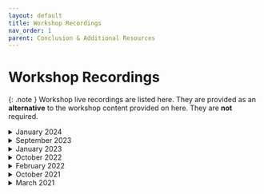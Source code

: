 ```yaml
---
layout: default
title: Workshop Recordings
nav_order: 1
parent: Conclusion & Additional Resources
---
```


<!-- If you still want to provide access to old workshop recordings, this is the place! Full-length live workshop videos go here. -->
<!-- If you decide you don't need it, delete this page AND go to 'index.md', set has_children to false. -->


# Workshop Recordings

{: .note }
Workshop live recordings are listed here. They are provided as an **alternative** to the workshop content provided on here. They are **not** required.

<!-- ----------------------------------------------------------------- -->

<details markdown="1">
<summary>January 2024</summary> <!-- Change "Month Year" with the date of the recording ---> 
<iframe height="416" width="100%" allowfullscreen frameborder=0 src="https://echo360.ca/media/df4034d2-5c78-467a-bdc6-7dc56b755758/public"></iframe>
[View original here.](https://echo360.ca/media/df4034d2-5c78-467a-bdc6-7dc56b755758/public)

<!-- 
<embed src="assets/docs/2023-01-RDM-best-practices.pdf" style="border:none;" width="100%" height="466px">
[Download as PDF.](assets/docs/2023-01-RDM-best-practices.pdf) 
-->

</details>

<!-- ----------------------------------------------------------------- -->

<details markdown="1">
<summary>September 2023</summary> <!-- Change "Month Year" with the date of the recording ---> 
<iframe height="416" width="100%" allowfullscreen frameborder=0 src="https://echo360.ca/media/f50a5ead-79b6-45db-a7b4-930bbdbc4edd/public"></iframe>
[View original here.](https://echo360.ca/media/f50a5ead-79b6-45db-a7b4-930bbdbc4edd/public)

<embed src="assets/docs/2023-09-RDM-best-practices.pdf" style="border:none;" width="100%" height="466px">
[Download as PDF.](assets/docs/2023-09_RDM-best-practices-slides.pdf)
</details>

<!-- ----------------------------------------------------------------- -->

<details markdown="1">
<summary>January 2023</summary> <!-- Change "Month Year" with the date of the recording ---> 
<iframe height="416" width="100%" allowfullscreen frameborder=0 src="https://echo360.ca/media/7d716595-09dd-48d7-94d1-7b4cf29fcbab/public"></iframe>
[View original here.](https://echo360.ca/media/7d716595-09dd-48d7-94d1-7b4cf29fcbab/public)

<embed src="assets/docs/2023-01-RDM-best-practices.pdf" style="border:none;" width="100%" height="466px">
[Download as PDF.](assets/docs/2023-01-RDM-best-practices.pdf)
</details>

<!-- ----------------------------------------------------------------- -->

<details markdown="1">
<summary>October 2022</summary>
<iframe height="416" width="100%" allowfullscreen frameborder=0 src="https://echo360.ca/media/cdde7620-6f3b-40ff-b0d6-ad12c6ea4eea/public"></iframe>
[View original here.](https://echo360.ca/media/cdde7620-6f3b-40ff-b0d6-ad12c6ea4eea/public)

<embed src="assets/docs/2022-10-RDM-best-practices.pdf" style="border:none;" width="100%" height="466px">
[Download as PDF.](assets/docs/2022-10-RDM-best-practices.pdf)
</details>

<!-- ----------------------------------------------------------------- -->

<details markdown="1">
<summary>February 2022</summary>
<iframe height="416" width="100%" allowfullscreen frameborder=0 src="https://echo360.ca/media/5185ce52-f2c0-44cd-8594-da1456224d4e/public"></iframe>
[View original here.](https://echo360.ca/media/5185ce52-f2c0-44cd-8594-da1456224d4e/public)

<embed src="assets/docs/2022-02-RDM-best-practices.pdf" style="border:none;" width="100%" height="466px">
[Download as PDF.](assets/docs/2022-02-RDM-best-practices.pdf)
</details>

<!-- ----------------------------------------------------------------- -->

<details markdown="1">
<summary>October 2021</summary>
<iframe height="416" width="100%" allowfullscreen frameborder=0 src="https://echo360.ca/media/d0ef0502-9d7e-497b-9226-e988c3db67b7/public"></iframe>
[View original here.](https://echo360.ca/media/d0ef0502-9d7e-497b-9226-e988c3db67b7/public)

<embed src="assets/docs/2021-10-RDM-best-practices.pdf" style="border:none;" width="100%" height="466px">
[Download as PDF.](assets/docs/2021-10-RDM-best-practices.pdf)
</details>

<!-- ----------------------------------------------------------------- -->

<details markdown="1">
<summary>March 2021</summary>
<iframe height="416" width="100%" allowfullscreen frameborder=0 src="https://echo360.ca/media/cbeb4b28-21a4-4149-a814-ddeef38efab4/public"></iframe>
[View original here.](https://echo360.ca/media/cbeb4b28-21a4-4149-a814-ddeef38efab4/public)

<embed src="assets/docs/2021-03-DMDS-best-practices.pdf" style="border:none;" width="100%" height="466px">
[Download as PDF.](assets/docs/2023-03-DMDS-best-practices.pdf)
</details>
